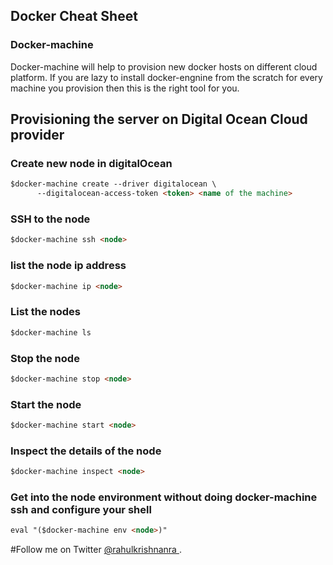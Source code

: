 ## Docker Cheat Sheet

### Docker-machine

Docker-machine will help to provision new docker hosts on different cloud platform. If you are lazy to install docker-engnine from the scratch for every machine you provision then this is the right tool for you.

## Provisioning the server on Digital Ocean Cloud provider

### Create new node in digitalOcean
```markdown
$docker-machine create --driver digitalocean \
      --digitalocean-access-token <token> <name of the machine>
```

### SSH to the node
```markdown
$docker-machine ssh <node>
```
### list the node ip address
```markdown
$docker-machine ip <node>
```
### List the nodes
```markdown
$docker-machine ls
```
### Stop the node
```markdown
$docker-machine stop <node>
```
### Start the node
```markdown
$docker-machine start <node>
```
### Inspect the details of the node
```markdown
$docker-machine inspect <node>
```

### Get into the node environment without doing docker-machine ssh and configure your shell 
```markdown
eval "($docker-machine env <node>)"
```

#Follow me on Twitter [@rahulkrishnanra ](https://twitter.com/intent/tweet?screen_name=rahulkrishnanra).

